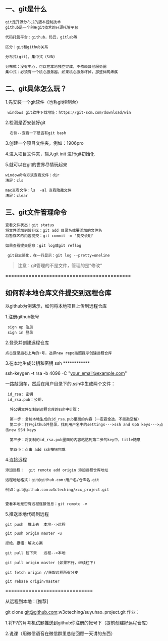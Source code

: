 ## 一、git是什么

    git是开源分布式的版本控制技术
    github是一个利用git技术的开源托管平台

    代码托管平台：github，码云，gitlab等

    区分：git和github关系

    分布式(git)，集中式（SVN）

    分布式：没有中心，可以在本地独立完成，不依赖其他服务器
    集中式：必须有一个核心服务器，如果核心服务坏掉，那整体网瘫痪

## 二、git具体怎么玩？

   1.先安装一个git软件（也称git控制台）

     windows git软件下载地址：https://git-scm.com/download/win

   2.检测是否安装好git

      右侧--查看一下是否有git bash

   3.创建一个项目文件夹，例如：1906pro

   4.进入项目文件夹，输入git init 进行git初始化

   5.就可以在git的世界尽情玩起来

    window命令方式查看文件：dir
    清屏：cls

    mac查看文件：ls  -al 查看隐藏文件
    清屏：clear
## 三、git文件管理命令

    查看文件状态：git status
    将文件添加到暂存区：git add 目录名或要添加的文件名
    将暂存区的内容提交：git commit -m '提交说明'

    如果查看提交信息：git log或git reflog

     git日志简化，在一行显示：git log --pretty=oneline


   > 注意：git管理的不是文件，管理的是”修改“

===========================================

## 如何将本地仓库文件提交到远程仓库

以github为例演示，如何将本地项目上传到远程仓库

  1.注册github帐号

     sign up 注册
     sign in 登录

  2.登录并创建远程仓库
    
    点击登录后右上角的+号，选择new repo按照提示创建远程仓库

  3.在本地生成公钥和密钥  ssh   ************

  ssh-keygen -t rsa -b 4096 -C "your_email@example.com"

  一路敲回车，然后在用户目录下的.ssh中生成两个文件：
    
     id_rsa: 密钥
     id_rsa.pub：公钥，

      将公钥文件复制到远程仓库的ssh中步骤：

      第一步：复制本地生成的id_rsa.pub里面的内容（一定要全选，不能敲空格）
      第二步：打开github并登录，找到用户名中的settings--->ssh and GpG keys--->点击new SSH keys

      第三步：将复制的id_rsa.pub里面的内容粘贴到第二步的key中，title随意

      第四小：点击 add ssh按钮完成



  4.连接远程

    添加远程：  git remote add origin 添加远程仓库地址

    远程地址格式：git@github.com:用户名/仓库名.git

    例如：git@github.com:w3cteching/xcx_project.git


    查看本地是否有远程连接信息：git remote -v



  5.推送本地代码到远程


    git push  推上去  本地-->远程

    git push origin master -u

    拒绝，报错：解决方案

    git pull 拉下来   远程-->本地

    git pull origin master (如果不行，继续往下)

    git fetch origin //获取远程所有分支

    git rebase origin/master
==============================

从远程到本地：[推荐]

git clone git@github.com:w3cteching/suyuhao_project.git
作业：

1.将P7的月考机试题推送到github你注册的帐号下（提前创建好远程仓库）

2.说课（用微信语音在微信群里总结回顾一天讲的东西）



